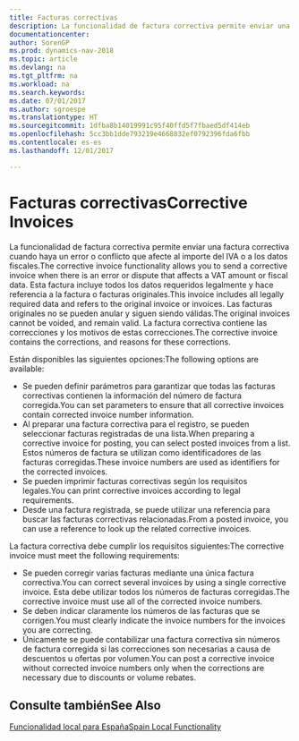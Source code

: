 ```yaml
---
title: Facturas correctivas
description: La funcionalidad de factura correctiva permite enviar una factura correctiva cuando haya un error o conflicto que afecte al importe del IVA o a los datos fiscales. Esta factura incluye todos los datos requeridos legalmente y hace referencia a la factura o facturas originales.
documentationcenter: 
author: SorenGP
ms.prod: dynamics-nav-2018
ms.topic: article
ms.devlang: na
ms.tgt_pltfrm: na
ms.workload: na
ms.search.keywords: 
ms.date: 07/01/2017
ms.author: sgroespe
ms.translationtype: HT
ms.sourcegitcommit: 1dfba8b14019991c95f40ffd5f7fbaed5df414eb
ms.openlocfilehash: 5cc3bb1dde793219e4668832ef0792396fda6fbb
ms.contentlocale: es-es
ms.lasthandoff: 12/01/2017

---
```

# <a name="corrective-invoices"></a><span data-ttu-id="ff739-104">Facturas correctivas</span><span class="sxs-lookup"><span data-stu-id="ff739-104">Corrective Invoices</span></span>
<span data-ttu-id="ff739-105">La funcionalidad de factura correctiva permite enviar una factura correctiva cuando haya un error o conflicto que afecte al importe del IVA o a los datos fiscales.</span><span class="sxs-lookup"><span data-stu-id="ff739-105">The corrective invoice functionality allows you to send a corrective invoice when there is an error or dispute that affects a VAT amount or fiscal data.</span></span> <span data-ttu-id="ff739-106">Esta factura incluye todos los datos requeridos legalmente y hace referencia a la factura o facturas originales.</span><span class="sxs-lookup"><span data-stu-id="ff739-106">This invoice includes all legally required data and refers to the original invoice or invoices.</span></span> <span data-ttu-id="ff739-107">Las facturas originales no se pueden anular y siguen siendo válidas.</span><span class="sxs-lookup"><span data-stu-id="ff739-107">The original invoices cannot be voided, and remain valid.</span></span> <span data-ttu-id="ff739-108">La factura correctiva contiene las correcciones y los motivos de estas correcciones.</span><span class="sxs-lookup"><span data-stu-id="ff739-108">The corrective invoice contains the corrections, and reasons for these corrections.</span></span>  

<span data-ttu-id="ff739-109">Están disponibles las siguientes opciones:</span><span class="sxs-lookup"><span data-stu-id="ff739-109">The following options are available:</span></span>  

- <span data-ttu-id="ff739-110">Se pueden definir parámetros para garantizar que todas las facturas correctivas contienen la información del número de factura corregida.</span><span class="sxs-lookup"><span data-stu-id="ff739-110">You can set parameters to ensure that all corrective invoices contain corrected invoice number information.</span></span>  
- <span data-ttu-id="ff739-111">Al preparar una factura correctiva para el registro, se pueden seleccionar facturas registradas de una lista.</span><span class="sxs-lookup"><span data-stu-id="ff739-111">When preparing a corrective invoice for posting, you can select posted invoices from a list.</span></span> <span data-ttu-id="ff739-112">Estos números de factura se utilizan como identificadores de las facturas corregidas.</span><span class="sxs-lookup"><span data-stu-id="ff739-112">These invoice numbers are used as identifiers for the corrected invoices.</span></span>  
- <span data-ttu-id="ff739-113">Se pueden imprimir facturas correctivas según los requisitos legales.</span><span class="sxs-lookup"><span data-stu-id="ff739-113">You can print corrective invoices according to legal requirements.</span></span>  
- <span data-ttu-id="ff739-114">Desde una factura registrada, se puede utilizar una referencia para buscar las facturas correctivas relacionadas.</span><span class="sxs-lookup"><span data-stu-id="ff739-114">From a posted invoice, you can use a reference to look up the related corrective invoices.</span></span>  

<span data-ttu-id="ff739-115">La factura correctiva debe cumplir los requisitos siguientes:</span><span class="sxs-lookup"><span data-stu-id="ff739-115">The corrective invoice must meet the following requirements:</span></span>  

- <span data-ttu-id="ff739-116">Se pueden corregir varias facturas mediante una única factura correctiva.</span><span class="sxs-lookup"><span data-stu-id="ff739-116">You can correct several invoices by using a single corrective invoice.</span></span> <span data-ttu-id="ff739-117">Esta debe utilizar todos los números de facturas corregidas.</span><span class="sxs-lookup"><span data-stu-id="ff739-117">The corrective invoice must use all of the corrected invoice numbers.</span></span>  
- <span data-ttu-id="ff739-118">Se deben indicar claramente los números de las facturas que se corrigen.</span><span class="sxs-lookup"><span data-stu-id="ff739-118">You must clearly indicate the invoice numbers for the invoices you are correcting.</span></span>  
- <span data-ttu-id="ff739-119">Únicamente se puede contabilizar una factura correctiva sin números de factura corregida si las correcciones son necesarias a causa de descuentos u ofertas por volumen.</span><span class="sxs-lookup"><span data-stu-id="ff739-119">You can post a corrective invoice without corrected invoice numbers only when the corrections are necessary due to discounts or volume rebates.</span></span>  

## <a name="see-also"></a><span data-ttu-id="ff739-120">Consulte también</span><span class="sxs-lookup"><span data-stu-id="ff739-120">See Also</span></span>  
 [<span data-ttu-id="ff739-121">Funcionalidad local para España</span><span class="sxs-lookup"><span data-stu-id="ff739-121">Spain Local Functionality</span></span>](spain-local-functionality.md)

